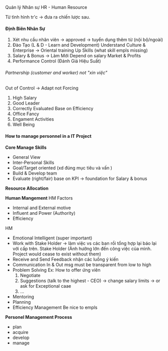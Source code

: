 Quản lý Nhân sự 
HR - Human Resource

Từ tình hình tr'c -> đưa ra chiến lược sau.
#### Định Biên Nhân Sự 
1) Xét nhu cầu nhân viên -> approved -> tuyển dụng thêm từ (nội bộ/ngoài)
2) Đào Tạo (L & D - Learn and Development)
	Understand Culture & Enterprise -> Oriental training
	Up Skills (what skill empls missing)
3) Salary & Bonus -> Làm Mới
	Depend on salary Market & Profits
4) Performance Control (Đánh Giá Hiệu Suất)

###### Partnership (customer and worker) not "xin việc"
Out of Control -> Adapt not Forcing
1) High Salary
2) Good Leader
3) Correctly Evaluated
	Base on Efficiency
4) Office Fancy
5) Engament Activities
6) Well Being

#### How to manage personnel in a IT Project

**Core Manage Skills**
+  General View
+  Inter-Personal Skills
+  Goal/Target oriented (xd đúng mục tiêu và vấn )
+  Build & Develop team
+  Evaluate (right/fair) base on KPI -> foundation for Salary & bonus

**Resource Allocation**

**Human Mangement**
HM Factors
+ Internal and External motive
+ Influent and Power (Authority)
+ Efficiency

HM
+  Emotional Intelligent (super important)
+  Work with Stake Holder -> làm việc vs các ban rồi tổng hợp lại báo lại với cấp trên.
	Stake Holder (Ảnh hưởng lớn đến công việc của mình. Project would cease to exist without them)
+  Receive and Send Feedback
	nhận các luồng ý kiến
+  Communication
	In & Out msg must be transparent from low to high
+  Problem Solving
	Ex: How to offer ứng viên
	1) Negotiate
	2) Suggestions (talk to the highest - CEO) 
		-> change salary limits
		-> or ask for Exceptional caae
	3) ...
+  Mentoring
+  Planning
+  Efficiency Management
Be nice to empls

**Personel Management Process** 
+ plan 
+ acquire
+ develop
+ manage